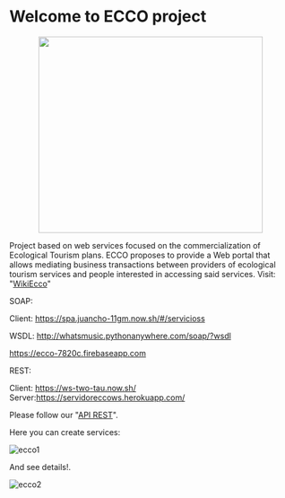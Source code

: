 # Welcome to ECCO project
<p align="center">

  <img src="https://camo.githubusercontent.com/7236f261f2a9e31cfda0679a1054fa4f729318f0/68747470733a2f2f692e6962622e636f2f534b746a434e6b2f4c6f676f2e706e67" width="400" height="350">
</p>

Project based on web services focused on the commercialization of Ecological Tourism plans. ECCO proposes to provide a Web portal that allows mediating business transactions between providers of ecological tourism services and people interested in accessing said services. Visit: "[WikiEcco](https://github.com/webservices1930/ECCO/wiki)"

SOAP:

Client: https://spa.juancho-11gm.now.sh/#/servicioss

WSDL: http://whatsmusic.pythonanywhere.com/soap/?wsdl

https://ecco-7820c.firebaseapp.com


REST:

Client: https://ws-two-tau.now.sh/
Server:https://servidoreccows.herokuapp.com/

Please follow our "[API REST](https://github.com/webservices1930/ECCO/blob/master/RutasRecursosREST%20-%20Hoja%201.pdf)".

Here you can create services: 

![ecco1](https://user-images.githubusercontent.com/36536646/79825691-5c2ff500-835f-11ea-8d7b-b0d6b21cd29e.PNG)

And see details!.

![ecco2](https://user-images.githubusercontent.com/36536646/79825727-7964c380-835f-11ea-9151-4d2838b7b9bf.PNG)

